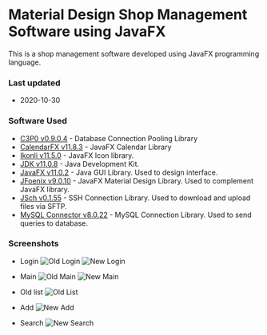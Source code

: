 # Material Design Shop Management Software using JavaFX
This is a shop management software developed using JavaFX programming language.   
### Last updated
* 2020-10-30

### Software Used
  * [C3P0 v0.9.0.4](https://github.com/swaldman/c3p0) - Database Connection Pooling Library
  * [CalendarFX v11.8.3](https://github.com/dlsc-software-consulting-gmbh/CalendarFX) - JavaFX Calendar Library
  * [Ikonli v11.5.0](https://github.com/kordamp/ikonli) - JavaFX Icon library.
  * [JDK v11.0.8](https://github.com/openjdk/jdk) - Java Development Kit.
  * [JavaFX v11.0.2](https://github.com/openjdk/jfx) - Java GUI Library. Used to design interface.
  * [JFoenix v9.0.10](https://github.com/jfoenixadmin/JFoenix) - JavaFX Material Design Library. Used to complement JavaFX library.
  * [JSch v0.1.55](https://github.com/is/jsch) - SSH Connection Library. Used to download and upload files via SFTP.
  * [MySQL Connector v8.0.22](https://github.com/mysql/mysql-connector-j) - MySQL Connection Library. Used to send queries to database.

### Screenshots
* Login
![Old Login](https://imgur.com/fodSYzQ.png)
![New Login](https://imgur.com/14H8ORR.png)

* Main
![Old Main](https://imgur.com/mWtFuA6.png)
![New Main](https://imgur.com/2Y7oQqR.png)

* Old list
![Old List](https://imgur.com/t2HnhJ4.png)

* Add
![New Add](https://imgur.com/2Y7oQqR.png)

* Search
![New Search](https://imgur.com/x7oon6T.png)




